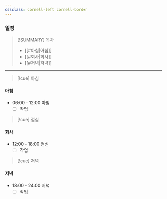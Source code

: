 ```yaml
---
cssclass: cornell-left cornell-border
---
```

### 일정

> [!SUMMARY] 목차
> - [[#아침|아침]]
> - [[#회사|회사]]
> - [[#저녁|저녁]]

---
>[!cue] 아침
#### 아침
- 06:00 - 12:00 아침
	- [ ] 작업
>[!cue] 점심
#### 회사
- 12:00 - 18:00 점심
	- [ ] 작업
>[!cue] 저녁
#### 저녁
- 18:00 - 24:00 저녁
	- [ ] 작업

